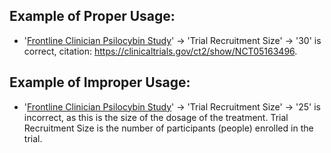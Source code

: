 ## Example of Proper Usage:
* '[Frontline Clinician Psilocybin Study](https://golden.com/wiki/Frontline_Clinician_Psilocybin_Study-EKGJPNW)' → 'Trial Recruitment Size' → '30' is correct, citation: https://clinicaltrials.gov/ct2/show/NCT05163496.

## Example of Improper Usage:
* '[Frontline Clinician Psilocybin Study](https://golden.com/wiki/Frontline_Clinician_Psilocybin_Study-EKGJPNW)' → 'Trial Recruitment Size' → '25' is incorrect, as this is the size of the dosage of the treatment.  Trial Recruitment Size is the number of participants (people) enrolled in the trial.
